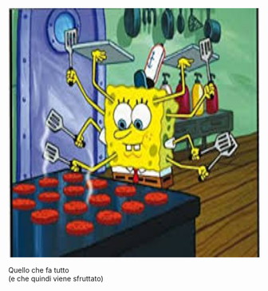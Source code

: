 <img src="slides/informatica-e-futuro/images/multi-tasking-spongebob.png" height="500">

Quello che fa tutto<br>
    (e che quindi viene sfruttato)


<aside class="notes">
</aside>
